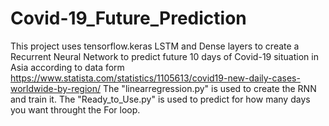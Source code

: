 # Covid-19_Future_Prediction
This project uses tensorflow.keras LSTM and Dense layers to create a Recurrent Neural Network to predict future 10 days of Covid-19 situation in Asia according to data form https://www.statista.com/statistics/1105613/covid19-new-daily-cases-worldwide-by-region/ 
The "linearregression.py" is used to create the RNN and train it.
The "Ready_to_Use.py" is used to predict for how many days you want throught the For loop.
